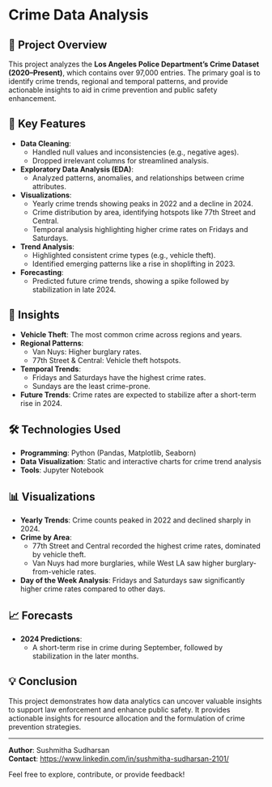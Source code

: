 # Crime Data Analysis  

## 📖 Project Overview  
This project analyzes the **Los Angeles Police Department’s Crime Dataset (2020–Present)**, which contains over 97,000 entries. The primary goal is to identify crime trends, regional and temporal patterns, and provide actionable insights to aid in crime prevention and public safety enhancement.  

## 🚀 Key Features  
- **Data Cleaning**:  
  - Handled null values and inconsistencies (e.g., negative ages).  
  - Dropped irrelevant columns for streamlined analysis.  
- **Exploratory Data Analysis (EDA)**:  
  - Analyzed patterns, anomalies, and relationships between crime attributes.  
- **Visualizations**:  
  - Yearly crime trends showing peaks in 2022 and a decline in 2024.  
  - Crime distribution by area, identifying hotspots like 77th Street and Central.  
  - Temporal analysis highlighting higher crime rates on Fridays and Saturdays.  
- **Trend Analysis**:  
  - Highlighted consistent crime types (e.g., vehicle theft).  
  - Identified emerging patterns like a rise in shoplifting in 2023.  
- **Forecasting**:  
  - Predicted future crime trends, showing a spike followed by stabilization in late 2024.  

## 🔑 Insights  
- **Vehicle Theft**: The most common crime across regions and years.  
- **Regional Patterns**:  
  - Van Nuys: Higher burglary rates.  
  - 77th Street & Central: Vehicle theft hotspots.  
- **Temporal Trends**:  
  - Fridays and Saturdays have the highest crime rates.  
  - Sundays are the least crime-prone.  
- **Future Trends**: Crime rates are expected to stabilize after a short-term rise in 2024.  

## 🛠️ Technologies Used  
- **Programming**: Python (Pandas, Matplotlib, Seaborn)  
- **Data Visualization**: Static and interactive charts for crime trend analysis  
- **Tools**: Jupyter Notebook  

## 📊 Visualizations  
- **Yearly Trends**: Crime counts peaked in 2022 and declined sharply in 2024.  
- **Crime by Area**:  
  - 77th Street and Central recorded the highest crime rates, dominated by vehicle theft.  
  - Van Nuys had more burglaries, while West LA saw higher burglary-from-vehicle rates.  
- **Day of the Week Analysis**: Fridays and Saturdays saw significantly higher crime rates compared to other days.  

## 📈 Forecasts  
- **2024 Predictions**:  
  - A short-term rise in crime during September, followed by stabilization in the later months.  

## 💡 Conclusion  
This project demonstrates how data analytics can uncover valuable insights to support law enforcement and enhance public safety. It provides actionable insights for resource allocation and the formulation of crime prevention strategies.  

---

**Author**: Sushmitha Sudharsan  
**Contact**: https://www.linkedin.com/in/sushmitha-sudharsan-2101/

Feel free to explore, contribute, or provide feedback!
